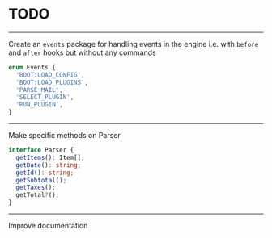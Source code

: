 # TODO

---

Create an `events` package for handling events in the engine i.e. with `before` and `after` hooks but without any commands

```typescript
enum Events {
  'BOOT:LOAD_CONFIG',
  'BOOT:LOAD_PLUGINS',
  'PARSE_MAIL',
  'SELECT_PLUGIN',
  'RUN_PLUGIN',
}
```

---

Make specific methods on Parser

```typescript
interface Parser {
  getItems(): Item[];
  getDate(): string;
  getId(): string;
  getSubtotal();
  getTaxes();
  getTotal?();
}
```

---

Improve documentation
